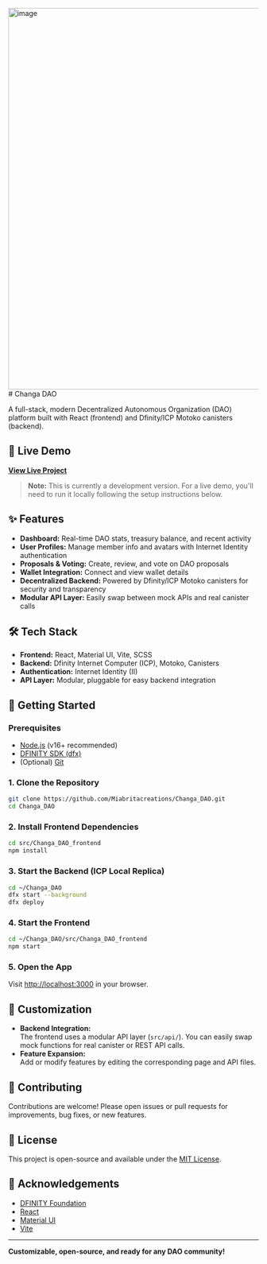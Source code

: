 <img width="1366" height="768" alt="image" src="https://github.com/user-attachments/assets/3fb3311c-437a-4e74-b9da-942f98416e7f" /># Changa DAO

A full-stack, modern Decentralized Autonomous Organization (DAO) platform built with React (frontend) and Dfinity/ICP Motoko canisters (backend).

## 🚀 Live Demo

**[View Live Project](https://github.com/Miabritacreations/Changa_DAO)**

> **Note:** This is currently a development version. For a live demo, you'll need to run it locally following the setup instructions below.

## ✨ Features

- **Dashboard:** Real-time DAO stats, treasury balance, and recent activity
- **User Profiles:** Manage member info and avatars with Internet Identity authentication
- **Proposals & Voting:** Create, review, and vote on DAO proposals
- **Wallet Integration:** Connect and view wallet details
- **Decentralized Backend:** Powered by Dfinity/ICP Motoko canisters for security and transparency
- **Modular API Layer:** Easily swap between mock APIs and real canister calls

## 🛠️ Tech Stack

- **Frontend:** React, Material UI, Vite, SCSS
- **Backend:** Dfinity Internet Computer (ICP), Motoko, Canisters
- **Authentication:** Internet Identity (II)
- **API Layer:** Modular, pluggable for easy backend integration

## 🏁 Getting Started

### Prerequisites

- [Node.js](https://nodejs.org/) (v16+ recommended)
- [DFINITY SDK (dfx)](https://smartcontracts.org/docs/quickstart/quickstart-intro.html)
- (Optional) [Git](https://git-scm.com/)

### 1. Clone the Repository

```bash
git clone https://github.com/Miabritacreations/Changa_DAO.git
cd Changa_DAO
```

### 2. Install Frontend Dependencies

```bash
cd src/Changa_DAO_frontend
npm install
```

### 3. Start the Backend (ICP Local Replica)

```bash
cd ~/Changa_DAO
dfx start --background
dfx deploy
```

### 4. Start the Frontend

```bash
cd ~/Changa_DAO/src/Changa_DAO_frontend
npm start
```

### 5. Open the App

Visit [http://localhost:3000]((http://localhost:5173/Changa_DAO/)) in your browser.

## 🧩 Customization

- **Backend Integration:**  
  The frontend uses a modular API layer (`src/api/`). You can easily swap mock functions for real canister or REST API calls.
- **Feature Expansion:**  
  Add or modify features by editing the corresponding page and API files.

## 🤝 Contributing

Contributions are welcome! Please open issues or pull requests for improvements, bug fixes, or new features.

## 📄 License

This project is open-source and available under the [MIT License](LICENSE).

## 🙏 Acknowledgements

- [DFINITY Foundation](https://dfinity.org/)
- [React](https://reactjs.org/)
- [Material UI](https://mui.com/)
- [Vite](https://vitejs.dev/)

---

**Customizable, open-source, and ready for any DAO community!**

